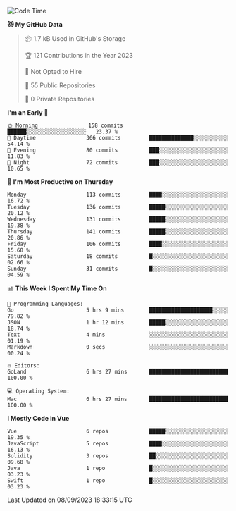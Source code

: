<!--START_SECTION:waka-->
![Code Time](http://img.shields.io/badge/Code%20Time-871%20hrs%2015%20mins-blue)

**🐱 My GitHub Data** 

> 📦 1.7 kB Used in GitHub's Storage 
 > 
> 🏆 121 Contributions in the Year 2023
 > 
> 🚫 Not Opted to Hire
 > 
> 📜 55 Public Repositories 
 > 
> 🔑 0 Private Repositories 
 > 
**I'm an Early 🐤** 

```text
🌞 Morning                158 commits         ██████░░░░░░░░░░░░░░░░░░░   23.37 % 
🌆 Daytime                366 commits         ██████████████░░░░░░░░░░░   54.14 % 
🌃 Evening                80 commits          ███░░░░░░░░░░░░░░░░░░░░░░   11.83 % 
🌙 Night                  72 commits          ███░░░░░░░░░░░░░░░░░░░░░░   10.65 % 
```
📅 **I'm Most Productive on Thursday** 

```text
Monday                   113 commits         ████░░░░░░░░░░░░░░░░░░░░░   16.72 % 
Tuesday                  136 commits         █████░░░░░░░░░░░░░░░░░░░░   20.12 % 
Wednesday                131 commits         █████░░░░░░░░░░░░░░░░░░░░   19.38 % 
Thursday                 141 commits         █████░░░░░░░░░░░░░░░░░░░░   20.86 % 
Friday                   106 commits         ████░░░░░░░░░░░░░░░░░░░░░   15.68 % 
Saturday                 18 commits          █░░░░░░░░░░░░░░░░░░░░░░░░   02.66 % 
Sunday                   31 commits          █░░░░░░░░░░░░░░░░░░░░░░░░   04.59 % 
```


📊 **This Week I Spent My Time On** 

```text
💬 Programming Languages: 
Go                       5 hrs 9 mins        ████████████████████░░░░░   79.82 % 
JSON                     1 hr 12 mins        █████░░░░░░░░░░░░░░░░░░░░   18.74 % 
Text                     4 mins              ░░░░░░░░░░░░░░░░░░░░░░░░░   01.19 % 
Markdown                 0 secs              ░░░░░░░░░░░░░░░░░░░░░░░░░   00.24 % 

🔥 Editors: 
GoLand                   6 hrs 27 mins       █████████████████████████   100.00 % 

💻 Operating System: 
Mac                      6 hrs 27 mins       █████████████████████████   100.00 % 
```

**I Mostly Code in Vue** 

```text
Vue                      6 repos             █████░░░░░░░░░░░░░░░░░░░░   19.35 % 
JavaScript               5 repos             ████░░░░░░░░░░░░░░░░░░░░░   16.13 % 
Solidity                 3 repos             ██░░░░░░░░░░░░░░░░░░░░░░░   09.68 % 
Java                     1 repo              █░░░░░░░░░░░░░░░░░░░░░░░░   03.23 % 
Swift                    1 repo              █░░░░░░░░░░░░░░░░░░░░░░░░   03.23 % 
```




 Last Updated on 08/09/2023 18:33:15 UTC
<!--END_SECTION:waka-->

